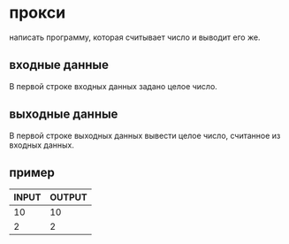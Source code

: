 # прокси

написать программу, которая считывает число и выводит его же.

## входные данные

В первой строке входных данных задано целое число.

## выходные данные

В первой строке выходных данных вывести целое число, считанное из входных данных.

## пример

| INPUT | OUTPUT |
| ----- | ------ |
| 10 | 10 |
| 2 | 2 |